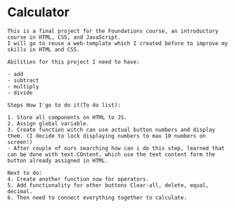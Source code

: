 # Calculator

    This is a final project for the Foundations course, an introductory course in HTML, CSS, and JavaScript.
    I will go to reuse a web-template which I created before to improve my skills in HTML and CSS.

    Abilities for this project I need to have:

    - add
    - subtract
    - multiply
    - divide

    Steps How I'go to do it(To do list):

    1. Store all components on HTML to JS.
    2. Assign global variable.
    3. Create function witch can use actual button numbers and display them. (I decide to lock displaying numbers to max 10 numbers on screen!)
    - After couple of ours searching how can i do this step, learned that can be done with text.COntent, which use the text content form the button already assigned in HTML.
    
    Next to do:
    4. Create another function now for operators.
    5. Add functionality for other buttons Clear-all, delete, equal, decimal.
    6. Then need to connect everything together to calculate.